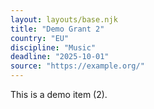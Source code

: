 ```yaml
---
layout: layouts/base.njk
title: "Demo Grant 2"
country: "EU"
discipline: "Music"
deadline: "2025-10-01"
source: "https://example.org/"
---
```

This is a demo item (2).
